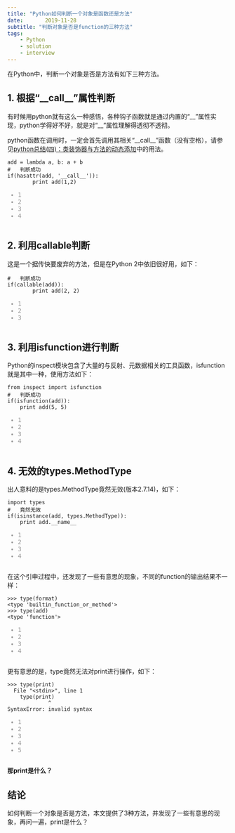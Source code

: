 ```yaml
---
title: "Python如何判断一个对象是函数还是方法"
date:       2019-11-28
subtitle: "判断对象是否是function的三种方法"
tags:
	- Python
	- solution
	- interview
---
```




<p>在Python中，判断一个对象是否是方法有如下三种方法。</p>

<h2 id="1-根据call属性判断"><a name="t0"></a>1. 根据“__call__”属性判断</h2>

<p>有时候用python就有这么一种感悟，各种钩子函数就是通过内置的“__”属性实现，python学得好不好，就是对“__”属性理解得透彻不透彻。</p>

<p>python函数在调用时，一定会首先调用其相关“__call__”函数（没有空格），请参见<a href="http://blog.csdn.net/yiifaa/article/details/78035560"
                                                   rel="nofollow">python总结(四)：类装饰器与方法的动态添加</a>中的用法。</p>

<pre class="prettyprint" name="code"><code class="language-python hljs  has-numbering"
                                           onclick="mdcp.copyCode(event)" style="position: unset;">add = <span
        class="hljs-keyword">lambda</span> a, b: a + b
<span class="hljs-comment">#   判断成功</span>
<span class="hljs-keyword">if</span>(hasattr(add, <span class="hljs-string">'__call__'</span>)):
        <span class="hljs-keyword">print</span> add(<span class="hljs-number">1</span>,<span
            class="hljs-number">2</span>)<div class="hljs-button {2}" data-title="复制"></div></code><ul
        class="pre-numbering" style=""><li style="color: rgb(153, 153, 153);">1</li><li
        style="color: rgb(153, 153, 153);">2</li><li style="color: rgb(153, 153, 153);">3</li><li
        style="color: rgb(153, 153, 153);">4</li></ul></pre>


<h2 id="2-利用callable判断"><a name="t1"></a>2. 利用callable判断</h2>

<p>这是一个据传快要废弃的方法，但是在Python 2中依旧很好用，如下：</p>


<pre class="prettyprint" name="code"><code class="language-python hljs  has-numbering"
                                           onclick="mdcp.copyCode(event)" style="position: unset;"><span
        class="hljs-comment">#   判断成功</span>
<span class="hljs-keyword">if</span>(callable(add)):
        <span class="hljs-keyword">print</span> add(<span class="hljs-number">2</span>, <span
            class="hljs-number">2</span>)<div class="hljs-button {2}" data-title="复制"></div></code><ul
        class="pre-numbering" style=""><li style="color: rgb(153, 153, 153);">1</li><li
        style="color: rgb(153, 153, 153);">2</li><li style="color: rgb(153, 153, 153);">3</li></ul></pre>


<h2 id="3-利用isfunction进行判断"><a name="t2"></a>3. 利用isfunction进行判断</h2>

<p>Python的inspect模块包含了大量的与反射、元数据相关的工具函数，isfunction就是其中一种，使用方法如下：</p>


<pre class="prettyprint" name="code"><code class="language-python hljs  has-numbering"
                                           onclick="mdcp.copyCode(event)" style="position: unset;"><span
        class="hljs-keyword">from</span> inspect <span class="hljs-keyword">import</span> isfunction
<span class="hljs-comment">#   判断成功</span>
<span class="hljs-keyword">if</span>(isfunction(add)):
    <span class="hljs-keyword">print</span> add(<span class="hljs-number">5</span>, <span class="hljs-number">5</span>)<div
            class="hljs-button {2}" data-title="复制"></div></code><ul class="pre-numbering" style=""><li
        style="color: rgb(153, 153, 153);">1</li><li style="color: rgb(153, 153, 153);">2</li><li
        style="color: rgb(153, 153, 153);">3</li><li style="color: rgb(153, 153, 153);">4</li></ul></pre>


<h2 id="4-无效的typesmethodtype"><a name="t3"></a>4. 无效的types.MethodType</h2>

<p>出人意料的是types.MethodType竟然无效(版本2.7.14)，如下：</p>


<pre class="prettyprint" name="code"><code class="language-python hljs  has-numbering"
                                           onclick="mdcp.copyCode(event)" style="position: unset;"><span
        class="hljs-keyword">import</span> types
<span class="hljs-comment">#   竟然无效</span>
<span class="hljs-keyword">if</span>(isinstance(add, types.MethodType)):
    <span class="hljs-keyword">print</span> add.__name__<div class="hljs-button {2}" data-title="复制"></div></code><ul
        class="pre-numbering" style=""><li style="color: rgb(153, 153, 153);">1</li><li
        style="color: rgb(153, 153, 153);">2</li><li style="color: rgb(153, 153, 153);">3</li><li
        style="color: rgb(153, 153, 153);">4</li></ul></pre>

<p>在这个引申过程中，还发现了一些有意思的现象，不同的function的输出结果不一样：</p>


<pre class="prettyprint" name="code"><code class="language-bash hljs  has-numbering" onclick="mdcp.copyCode(event)"
                                           style="position: unset;">&gt;&gt;&gt; <span
        class="hljs-built_in">type</span>(format)
&lt;<span class="hljs-built_in">type</span> <span class="hljs-string">'builtin_function_or_method'</span>&gt;
&gt;&gt;&gt; <span class="hljs-built_in">type</span>(add)
&lt;<span class="hljs-built_in">type</span> <span class="hljs-string">'function'</span>&gt;<div class="hljs-button {2}"
                                                                                                data-title="复制"></div></code><ul
        class="pre-numbering" style=""><li style="color: rgb(153, 153, 153);">1</li><li
        style="color: rgb(153, 153, 153);">2</li><li style="color: rgb(153, 153, 153);">3</li><li
        style="color: rgb(153, 153, 153);">4</li></ul></pre>

<p>更有意思的是，type竟然无法对print进行操作，如下：</p>


<pre class="prettyprint" name="code"><code class="hljs haskell has-numbering" onclick="mdcp.copyCode(event)"
                                           style="position: unset;">&gt;&gt;&gt; <span class="hljs-typedef"><span
        class="hljs-keyword">type</span><span class="hljs-container">(<span
        class="hljs-title">print</span>)</span></span>
  <span class="hljs-type">File</span> <span class="hljs-string">"&lt;stdin&gt;"</span>, line <span
            class="hljs-number">1</span>
    <span class="hljs-typedef"><span class="hljs-keyword">type</span><span class="hljs-container">(<span
            class="hljs-title">print</span>)</span></span>
             ^
<span class="hljs-type">SyntaxError</span>: invalid syntax<div class="hljs-button {2}" data-title="复制"></div></code><ul
        class="pre-numbering" style=""><li style="color: rgb(153, 153, 153);">1</li><li
        style="color: rgb(153, 153, 153);">2</li><li style="color: rgb(153, 153, 153);">3</li><li
        style="color: rgb(153, 153, 153);">4</li><li style="color: rgb(153, 153, 153);">5</li></ul></pre>

<p><strong>那print是什么？</strong></p>


<h2 id="结论"><a name="t4"></a>结论</h2>

<p>如何判断一个对象是否是方法，本文提供了3种方法，并发现了一些有意思的现象，再问一遍，print是什么？</p>